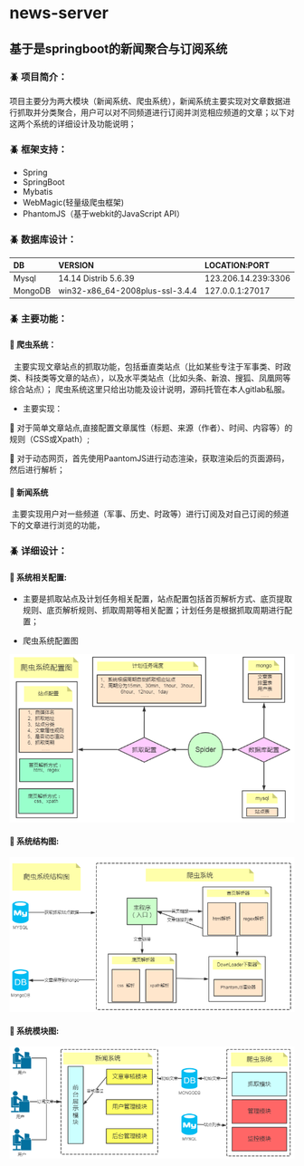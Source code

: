 # news-server
## 基于是springboot的新闻聚合与订阅系统
### :beetle: 项目简介： 
项目主要分为两大模块（新闻系统、爬虫系统），新闻系统主要实现对文章数据进行抓取并分类聚合，用户可以对不同频道进行订阅并浏览相应频道的文章；以下对这两个系统的详细设计及功能说明；

### :beetle: 框架支持： 

  - Spring
  - SpringBoot
  - Mybatis
  - WebMagic(轻量级爬虫框架)
  - PhantomJS（基于webkit的JavaScript API）

### :beetle: 数据库设计：

|**DB**|**VERSION**|**LOCATION:PORT**|
|:---|:---|:---|
|Mysql|14.14 Distrib 5.6.39|123.206.14.239:3306|
|MongoDB|win32-x86_64-2008plus-ssl-3.4.4|127.0.0.1:27017|

### :beetle: 主要功能： 
 
 #### :bell: 爬虫系统：

   主要实现文章站点的抓取功能，包括垂直类站点（比如某些专注于军事类、时政类、科技类等文章的站点），以及水平类站点（比如头条、新浪、搜狐、凤凰网等综合站点）； 爬虫系统这里只给出功能及设计说明，源码托管在本人gitlab私服。

- 主要实现：

:pushpin: 对于简单文章站点,直接配置文章属性（标题、来源（作者）、时间、内容等）的规则（CSS或Xpath）;

:pushpin: 对于动态网页，首先使用PaantomJS进行动态渲染，获取渲染后的页面源码，然后进行解析；

 #### :bell: 新闻系统

  主要实现用户对一些频道（军事、历史、时政等）进行订阅及对自己订阅的频道下的文章进行浏览的功能，

### :beetle: 详细设计： 

#### :pushpin: 系统相关配置:

- 主要是抓取站点及计划任务相关配置，站点配置包括首页解析方式、底页提取规则、底页解析规则、抓取周期等相关配置；计划任务是根据抓取周期进行配置；

- 爬虫系统配置图

![](https://github.com/KeepTing/news-server/blob/master/src/main/images/爬虫系统配置图.png)


#### :pushpin: 系统结构图:

![](https://github.com/KeepTing/news-server/blob/master/src/main/images/爬虫系统结构图.png)

#### :pushpin: 系统模块图:

![](https://github.com/KeepTing/news-server/blob/master/src/main/images/爬虫系统模块图.png)
    
